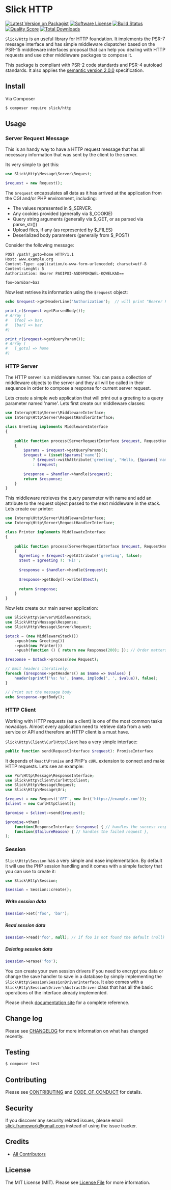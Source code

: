 # Slick HTTP

[![Latest Version on Packagist][ico-version]][link-packagist]
[![Software License][ico-license]](LICENSE.md)
[![Build Status][ico-travis]][link-travis]
[![Quality Score][ico-code-quality]][link-code-quality]
[![Total Downloads][ico-downloads]][link-downloads]

`Slick/Http` is an useful library for HTTP foundation. It implements the PSR-7 message
interface and has simple middleware dispatcher based on the PSR-15 middleware interfaces proposal
that can help you dealing with HTTP requests and use other middleware packages to compose it.

This package is compliant with PSR-2 code standards and PSR-4 autoload standards. It
also applies the [semantic version 2.0.0](http://semver.org) specification.

## Install

Via Composer

``` bash
$ composer require slick/http
```

## Usage

### Server Request Message

This is an handy way to have a HTTP request message that has all necessary information that was sent by
the client to the server.

Its very simple to get this:
``` php
use Slick\Http\Message\Server\Request;

$request = new Request();
```

The ``$request`` encapsulates all data as it has arrived at the
application from the CGI and/or PHP environment, including:
 - The values represented in $_SERVER.
 - Any cookies provided (generally via $_COOKIE)
 - Query string arguments (generally via $_GET, or as parsed via parse_str())
 - Upload files, if any (as represented by $_FILES)
 - Deserialized body parameters (generally from $_POST)

Consider the following message:
``` txt
POST /path?_goto=home HTTP/1.1
Host: www.example.org
Content-Type: application/x-www-form-urlencoded; charset=utf-8
Content-Lenght: 5
Authorization: Bearer PAOIPOI-ASD9POKQWEL-KQWELKAD==

foo=bar&bar=baz

```
Now lest retrieve its information using the ``$request`` object:

``` php
echo $request->getHeaderLine('Authorization');  // will print "Bearer PAOIPOI-ASD9POKQWEL-KQWELKAD=="

print_r($request->getParsedBody());
# Array (
#   [foo] => bar,
#   [bar] => baz
#)

print_r($request->getQueryParam());
# Array (
#   [_goto] => home
#)
```


### HTTP Server

The HTTP server is a middleware runner. You can pass a collection of middleware objects
to the server and they all will be called in their sequence in order to compose a
response for current server request.

Lets create a simple web application that will print out a greeting to a query parameter
named 'name'. Lets first create our middleware classes:

```php
use Interop\Http\Server\MiddlewareInterface;
use Interop\Http\Server\RequestHandlerInterface;

class Greeting implements MiddlewareInterface
{
  
    public function process(ServerRequestInterface $request, RequestHandlerInterface $handler)
    {
        $params = $request->getQueryParams();
        $request = (isset($params['name'])
            ? $request->withAttribute('greeting', "Hello, {$params['name']}!")
            : $request;
        
        $response = $handler->handle($request);
        return $response;
    }
}
```
This middleware retrieves the query parameter with name and add an attribute to the
request object passed to the next middleware in the stack. Lets create our printer:

```php
use Interop\Http\Server\MiddlewareInterface;
use Interop\Http\Server\RequestHandlerInterface;

class Printer implements MiddlewateInterface
{
  
    public function process(ServerRequestInterface $request, RequestHandlerInterface $handler)
    {
      $greeting = $request->getAttribute('greeting', false);
      $text = $greeting ?: 'Hi!';
      
      $response = $handler->handle($request);
      
      $response->getBody()->write($text);
      
      return $response;
    }
}
```

Now lets create our main server application:

```php
use Slick\Http\Server\MiddlewareStack;
use Slick\Http\Message\Response;
use Slick\Http\Message\Server\Request;

$stack = (new MiddlewareStack())
    ->push(new Greeting())
    ->push(new Printer())
    ->push(function () { return new Response(200); }); // Order matters!

$response = $stack->process(new Request);

// Emit headers iteratively:
foreach ($response->getHeaders() as $name => $values) {
    header(sprintf('%s: %s', $name, implode(', ', $value)), false);
}

// Print out the message body
echo $response->getBody();

```

### HTTP Client

Working with HTTP requests (as a client) is one of the most common tasks nowadays. Almost every application
need to retrieve data from a web service or API and therefore an HTTP client is a must have.

``Slick\Http\Client\CurlHttpClient`` has a very simple interface:

``` php
public function send(RequestInterface $request): PromiseInterface
```

It depends of ``React\Promise`` and PHP's ``cURL`` extension to connect and make HTTP requests.
Lets see an example:

``` php
use Psr\Http\Message\ResponseInterface;
use Slick\Http\Client\CurlHttpClient;
use Slick\Http\Message\Request;
use Slick\Http\Message\Uri;

$request = new Request('GET', new Uri('https://example.com'));
$client = new CurlHttpClient();

$promise = $client->send($request);

$promise->then(
    function(ResponseInterface $response) { // handles the success response },
    function($failureReason) { // handles the failed request },
);

```

### Session

`Slick\Http\Session` has a very simple and ease implementation. By default it will use the
PHP session handling and it comes with a simple factory that you can use to create it:

```php
use Slick\Http\Session;

$session = Session::create();
```
##### Write session data
```php
$session->set('foo', 'bar');
```

##### Read session data
```php
$session->read('foo', null); // if foo is not found the default (null) will be returned.
```

##### Deleting session data
```php
$session->erase('foo');
```

You can create your own session drivers if you need to encrypt you data or change the save
handler to save in a database by simply implementing the `Slick\Http\Session\SessionDriverInterface`.
It also comes with a `Slick\Http\Session\Driver\AbstractDriver` class that has all the basic
operations of the interface already implemented.

Please check [documentation site](http://http.slick-framework.com) for a complete reference. 

## Change log

Please see [CHANGELOG](CHANGELOG.md) for more information on what has changed recently.

## Testing

``` bash
$ composer test
```

## Contributing

Please see [CONTRIBUTING](CONTRIBUTING.md) and [CODE_OF_CONDUCT](CONDUCT.md) for details.

## Security

If you discover any security related issues, please email slick.framework@gmail.com instead of using the issue tracker.

## Credits

- [All Contributors][link-contributors]

## License

The MIT License (MIT). Please see [License File](LICENSE) for more information.

[ico-version]: https://img.shields.io/packagist/v/slick/http.svg?style=flat-square
[ico-license]: https://img.shields.io/badge/license-MIT-brightgreen.svg?style=flat-square
[ico-travis]: https://img.shields.io/travis/slickframework/http/master.svg?style=flat-square
[ico-scrutinizer]: https://img.shields.io/scrutinizer/coverage/g/slickframework/http.svg?style=flat-square
[ico-code-quality]: https://img.shields.io/scrutinizer/g/slickframework/http.svg?style=flat-square
[ico-downloads]: https://img.shields.io/packagist/dt/slick/http.svg?style=flat-square

[link-packagist]: https://packagist.org/packages/slick/http
[link-travis]: https://travis-ci.org/slickframework/http
[link-scrutinizer]: https://scrutinizer-ci.com/g/slickframework/http/code-structure
[link-code-quality]: https://scrutinizer-ci.com/g/slickframework/http
[link-downloads]: https://packagist.org/packages/slickframework/http
[link-contributors]: https://github.com/slickframework/http/graphs/contributors

